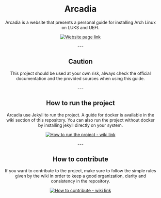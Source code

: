 <div align="center">
	<h1>Arcadia</h1>
	<p>Arcadia is a website that presents a personal guide for installing Arch Linux on LUKS and UEFI.
	</p>
	<p>
		<a href="https://chaosdynamix.github.io/Arcadia/">
			<img src="https://img.shields.io/badge/-Show the website-green?style=for-the-badge" alt="Website page link" />
		</a>
	</p>
	<p>---</p>
</div>

<div align="center">
	<h2>Caution</h2>
	<p>This project should be used at your own risk, always check the official documentation and the provided sources when using this guide.
	</p>
	<p>---</p>
</div>

<div align="center">
	<h2>How to run the project</h2>
	<p>Arcadia use Jekyll to run the project. A guide for docker is available in the wiki section of this repository. You can also run the project without docker by installing jekyll directly on your system. 
	</p>
	<p>
		<a href="https://github.com/ChaosDynamix/Arcadia/wiki/How-to-run-the-project">
			<img src="https://img.shields.io/badge/-Show the guide-blue?style=for-the-badge" alt="How to run the project - wiki link" />
		</a>
	</p>
	<p>---</p>
</div>

<div align="center">
	<h2>How to contribute</h2>
	<p>If you want to contribute to the project, make sure to follow the simple rules given by the wiki in order to keep a good organization, clarity and consistency in the repository. 
	</p>
	<p>
		<a href="https://github.com/ChaosDynamix/Arcadia/wiki/How-to-contribute">
			<img src="https://img.shields.io/badge/-Show the rules-blue?style=for-the-badge" alt="How to contribute - wiki link" />
		</a>
	</p>
</div>
